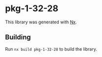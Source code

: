# pkg-1-32-28

This library was generated with [Nx](https://nx.dev).

## Building

Run `nx build pkg-1-32-28` to build the library.
